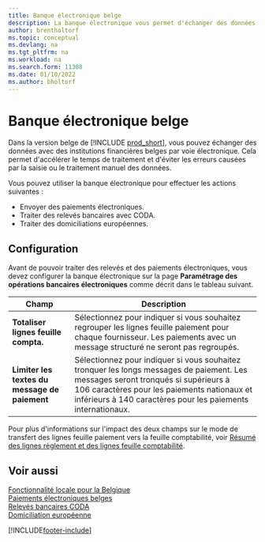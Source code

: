 ```yaml
---
title: Banque électronique belge
description: La banque électronique vous permet d'échanger des données par voie électronique avec des institutions financières belges. Cela garantit une plus grande vitesse de traitement et permet d'éviter les erreurs.
author: brentholtorf
ms.topic: conceptual
ms.devlang: na
ms.tgt_pltfrm: na
ms.workload: na
ms.search.form: 11308
ms.date: 01/10/2022
ms.author: bholtorf
---
```

# <a name="belgian-electronic-banking"></a>Banque électronique belge

Dans la version belge de [!INCLUDE [prod_short](../../includes/prod_short.md)], vous pouvez échanger des données avec des institutions financières belges par voie électronique. Cela permet d'accélérer le temps de traitement et d'éviter les erreurs causées par la saisie ou le traitement manuel des données.  

Vous pouvez utiliser la banque électronique pour effectuer les actions suivantes :  

- Envoyer des paiements électroniques.  
- Traiter des relevés bancaires avec CODA.  
- Traiter des domiciliations européennes.  

## <a name="setup"></a>Configuration

Avant de pouvoir traiter des relevés et des paiements électroniques, vous devez configurer la banque électronique sur la page **Paramétrage des opérations bancaires électroniques** comme décrit dans le tableau suivant.

|Champ|Description |
|-----|------------|
|**Totaliser lignes feuille compta.**| Sélectionnez pour indiquer si vous souhaitez regrouper les lignes feuille paiement pour chaque fournisseur. Les paiements avec un message structuré ne seront pas regroupés. |
|**Limiter les textes du message de paiement** |Sélectionnez pour indiquer si vous souhaitez tronquer les longs messages de paiement. Les messages seront tronqués si supérieurs à 106 caractères pour les paiements nationaux et inférieurs à 140 caractères pour les paiements internationaux. |

Pour plus d'informations sur l'impact des deux champs sur le mode de transfert des lignes feuille paiement vers la feuille comptabilité, voir [Résumé des lignes règlement et des lignes feuille comptabilité](summarizing-payment-lines-and-general-journal-lines.md).  

## <a name="see-also"></a>Voir aussi

[Fonctionnalité locale pour la Belgique](belgium-local-functionality.md)  
[Paiements électroniques belges](belgian-electronic-payments.md)  
[Relevés bancaires CODA](coda-bank-statements.md)  
[Domiciliation européenne](direct-debit-using-domiciliation.md)


[!INCLUDE[footer-include](../../includes/footer-banner.md)]
